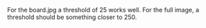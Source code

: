 
For the board.jpg a threshold of 25 works well.
For the full image, a threshold should be something closer to 250.
